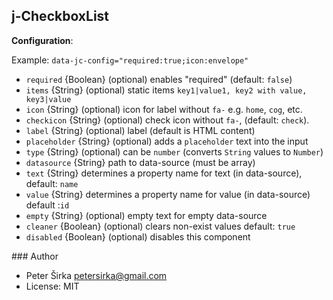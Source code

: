## j-CheckboxList

__Configuration__:

Example: `data-jc-config="required:true;icon:envelope"`

- `required` {Boolean} (optional) enables "required" (default: `false`)
- `items` {String} (optional) static items `key1|value1, key2 with value, key3|value`
- `icon` {String} (optional) icon for label without `fa-` e.g. `home`, `cog`, etc.
- `checkicon` {String} (optional) check icon without `fa-`, (default: `check`).
- `label` {String} (optional) label (default is HTML content)
- `placeholder` {String} (optional) adds a `placeholder` text into the input
- `type` {String} (optional) can be `number` (converts `String` values to `Number`)
- `datasource` {String} path to data-source (must be array)
- `text` {String} determines a property name for text (in data-source), default: `name`
- `value` {String} determines a property name for value (in data-source) default :`id`
- `empty` {String} (optional) empty text for empty data-source
- `cleaner` {Boolean} (optional) clears non-exist values default: `true`
- `disabled` {Boolean} (optional) disables this component

### Author

- Peter Širka <petersirka@gmail.com>
- License: MIT